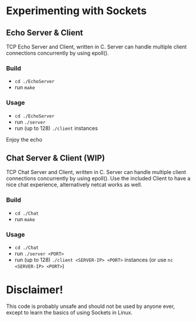 # Experimenting with Sockets

## Echo Server & Client
TCP Echo Server and Client, written in C. Server can handle multiple client connections concurrently by using epoll(). 

### Build
- ```cd ./EchoServer```
- run ```make```

### Usage
- ```cd ./EchoServer```
- run ```./server```
- run (up to 128) ```./client``` instances
  
Enjoy the echo

## Chat Server & Client (WIP)
TCP Chat Server and Client, written in C. Server can handle multiple client connections concurrently by using epoll(). 
Use the included Client to have a nice chat experience, alternatively netcat works as well.

### Build
- ```cd ./Chat```
- run ```make```

### Usage
- ```cd ./Chat```
- run ```./server <PORT>```
- run (up to 128) ```./client <SERVER-IP> <PORT>``` instances (or use ```nc <SERVER-IP> <PORT>```)
  

# Disclaimer!
This code is probably unsafe and should not be used by anyone ever, except to learn the basics of using Sockets in Linux.
